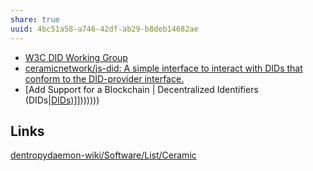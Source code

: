 ```yaml
---
share: true
uuid: 4bc51a58-a746-42df-ab29-b8deb14682ae
---
```

* [W3C DID Working Group](https://www.w3.org/2019/did-wg/)
* [ceramicnetwork/js-did: A simple interface to interact with DIDs that conform to the DID-provider interface.](https://github.com/ceramicnetwork/js-did)
* [Add Support for a Blockchain | Decentralized Identifiers (DIDs|[DIDs)](/undefined)]]))))))


## Links

[dentropydaemon-wiki/Software/List/Ceramic](/undefined)